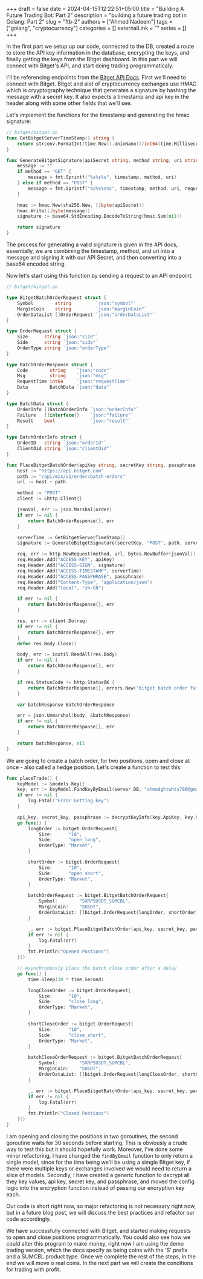 +++ 
draft = false
date = 2024-04-15T12:22:51+05:00
title = "Building A Future Trading Bot: Part 2"
description = "building a future trading bot in Golang: Part 2"
slug = "ftb-2"
authors = ["Ahmed Nadeem"]
tags = ["golang", "cryptocurrency"]
categories = []
externalLink = ""
series = []
+++

In the first part we setup up our code, connected to the DB, created a route to store the API key information in the database, encrypting the keys, and finally getting the keys from the Bitget dashboard. In this part we will connect with Bitget's API, and start doing trading programmaticaly.

I'll be referencing endpoints from the [Bitget API Docs](https://www.bitget.com/api-doc/contract/intro). First we'll need to connect with Bitget. Bitget and alot of cryptocurrency exchanges use HMAC which is cryyptography technique that generates a signature by hashing the message with a secret key. It also expects a timestamp and api key in the header along with some other fields that we'll see.

Let's implement the functions for the timestamp and generating the hmac signature:

```Go
// bitget/bitget.go
func GetBitgetServerTimeStamp() string {
	return strconv.FormatInt(time.Now().UnixNano()/int64(time.Millisecond), 10)
}

func GenerateBitgetSignature(apiSecret string, method string, uri string, timestamp string, requestBody string) string {
	message := ""
	if method == "GET" {
		message = fmt.Sprintf("%s%s%s", timestamp, method, uri)
	} else if method == "POST" {
		message = fmt.Sprintf("%s%s%s%s", timestamp, method, uri, requestBody)
	}

	hmac := hmac.New(sha256.New, []byte(apiSecret))
	hmac.Write([]byte(message))
	signature := base64.StdEncoding.EncodeToString(hmac.Sum(nil))

	return signature
}
```

The process for generating a valid signature is given in the API docs, essentially, we are combining the timestamp, method, and uri into a message and signing it with our API Secret, and then converting into a base64 encoded string.

Now let's start using this function by sending a request to an API endpoint:

```Go
// bitget/bitget.go

type BitgetBatchOrderRequest struct {
	Symbol        string         `json:"symbol"`
	MarginCoin    string         `json:"marginCoin"`
	OrderDataList []OrderRequest `json:"orderDataList"`
}

type OrderRequest struct {
	Size      string `json:"size"`
	Side      string `json:"side"`
	OrderType string `json:"orderType"`
}

type BatchOrderResponse struct {
	Code        string    `json:"code"`
	Msg         string    `json:"msg"`
	RequestTime int64     `json:"requestTime"`
	Data        BatchData `json:"data"`
}

type BatchData struct {
	OrderInfo []BatchOrderInfo `json:"orderInfo"`
	Failure   []interface{}    `json:"failure"`
	Result    bool             `json:"result"`
}

type BatchOrderInfo struct {
	OrderID   string `json:"orderId"`
	ClientOid string `json:"clientOid"`
}

func PlaceBitgetBatchOrder(apiKey string, secretKey string, passphrase string, order *BitgetBatchOrderRequest) (BatchOrderResponse, error) {
	host := "https://api.bitget.com"
	path := "/api/mix/v1/order/batch-orders"
	url := host + path

	method := "POST"
	client := &http.Client{}

	jsonVal, err := json.Marshal(order)
	if err != nil {
		return BatchOrderResponse{}, err
	}

	serverTime := GetBitgetServerTimeStamp()
	signature := GenerateBitgetSignature(secretKey, "POST", path, serverTime, string(jsonVal))

	req, err := http.NewRequest(method, url, bytes.NewBuffer(jsonVal))
	req.Header.Add("ACCESS-KEY", apiKey)
	req.Header.Add("ACCESS-SIGN", signature)
	req.Header.Add("ACCESS-TIMESTAMP", serverTime)
	req.Header.Add("ACCESS-PASSPHRASE", passphrase)
	req.Header.Add("Content-Type", "application/json")
	req.Header.Add("local", "zh-CN")

	if err != nil {
		return BatchOrderResponse{}, err
	}

	res, err := client.Do(req)
	if err != nil {
		return BatchOrderResponse{}, err
	}
	defer res.Body.Close()

	body, err := ioutil.ReadAll(res.Body)
	if err != nil {
		return BatchOrderResponse{}, err
	}

	if res.StatusCode != http.StatusOK {
		return BatchOrderResponse{}, errors.New("bitget batch order failed")
	}

	var batchResponse BatchOrderResponse

	err = json.Unmarshal(body, &batchResponse)
	if err != nil {
		return BatchOrderResponse{}, err
	}

	return batchResponse, nil
}
```

We are going to create a batch order, for two positions, open and close at once - also called a hedge position. Let's create a function to test this:

```Go
func placeTrade() {
	keyModel := &models.Key{}
	key, err := keyModel.FindKeyByEmail(server.DB, "ahmedghtwhts786@gmail.com")
	if err != nil {
		log.Fatal("Error Getting key")
	}

	api_key, secret_key, passphrase := decryptKeyInfo(key.ApiKey, key.SecretKey, key.Passphrase)
	go func() {
		longOrder := bitget.OrderRequest{
			Size:      "10",
			Side:      "open_long",
			OrderType: "Market",
		}

		shortOrder := bitget.OrderRequest{
			Size:      "10",
			Side:      "open_short",
			OrderType: "Market",
		}

		batchOrderRequest := bitget.BitgetBatchOrderRequest{
			Symbol:        "SXRPSUSDT_SUMCBL",
			MarginCoin:    "SUSDT",
			OrderDataList: []bitget.OrderRequest{longOrder, shortOrder},
		}

		_, err := bitget.PlaceBitgetBatchOrder(api_key, secret_key, passphrase, &batchOrderRequest)
		if err != nil {
			log.Fatal(err)
		}
		fmt.Println("Opened Postions")
	}()

	// Asynchronously place the batch close order after a delay
	go func() {
		time.Sleep(30 * time.Second)

		longCloseOrder := bitget.OrderRequest{
			Size:      "10",
			Side:      "close_long",
			OrderType: "Market",
		}

		shortCloseOrder := bitget.OrderRequest{
			Size:      "10",
			Side:      "close_short",
			OrderType: "Market",
		}

		batchCloseOrderRequest := bitget.BitgetBatchOrderRequest{
			Symbol:        "SXRPSUSDT_SUMCBL",
			MarginCoin:    "SUSDT",
			OrderDataList: []bitget.OrderRequest{longCloseOrder, shortCloseOrder},
		}

		_, err := bitget.PlaceBitgetBatchOrder(api_key, secret_key, passphrase, &batchCloseOrderRequest)
		if err != nil {
			log.Fatal(err)
		}
		fmt.Println("Closed Postions")
	}()
}
```

I am opening and closing the positions in two goroutines, the second goroutine waits for 30 seconds before starting. This is obviously a crude way to test this but it should hopefully work. Moreover, I've done some minor refactoring, I have changed the ```findByEmail``` function to only return a single model, since for the time being we'll be using a simgle Bitget key, if there were multiple keys or exchanges involved we would need to return a slice of models. Secondly, I have created a generic function to decrypt all they key values, api key, secret key, and passphrase, and moved the config logic into the encryption function instead of passing our encryption key each.

Our code is short right now, so major refactoring is not necessary right now, but in a future blog post, we will discuss the best practices and refactor our code accordingly. 

We have successfully connected with Bitget, and started making requests to open and close positions programmatically. You could also see how we could alter this program to make money, right now I am using the demo trading version, which the docs specify as being coins with the 'S' prefix and a SUMCBL product type. Once we complete the rest of the steps, in the end we will move o real coins. In the next part we will create the conditions for trading with profit.
